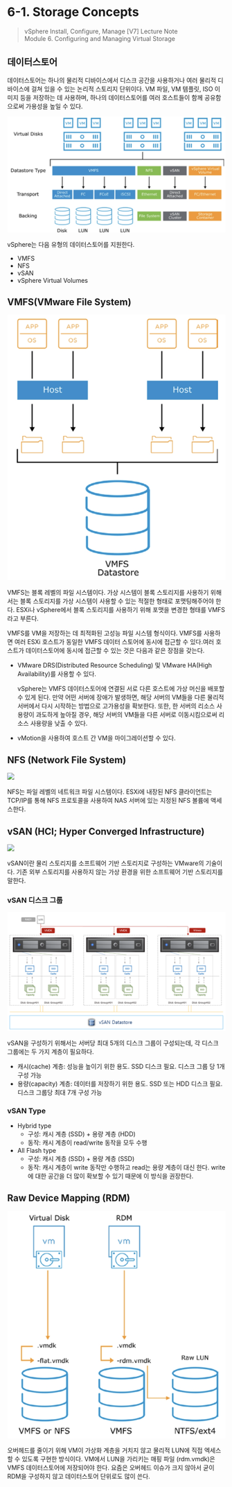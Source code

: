 # 6-1. Storage Concepts

> vSphere Install, Configure, Manage \[V7\] Lecture Note   
>  Module 6. Configuring and Managing Virtual Storage

## 데이터스토어

데이터스토어는 하나의 물리적 디바이스에서 디스크 공간을 사용하거나 여러 물리적 디바이스에 걸쳐 있을 수 있는 논리적 스토리지 단위이다. VM 파일, VM 템플릿, ISO 이미지 등을 저장하는 데 사용하며, 하나의 데이터스토어를 여러 호스트들이 함께 공유함으로써 가용성을 높일 수 있다.

![](images/2021-09-14-15-15-06.png)

vSphere는 다음 유형의 데이터스토어를 지원한다.

* VMFS
* NFS
* vSAN
* vSphere Virtual Volumes

## VMFS\(VMware File System\)

![](images/2021-09-14-15-17-37.png)

VMFS는 블록 레벨의 파일 시스템이다. 가상 시스템이 블록 스토리지를 사용하기 위해서는 블록 스토리지를 가상 시스템이 사용할 수 있는 적절한 형태로 포맷팅해주어야 한다. ESXi나 vSphere에서 블록 스토리지를 사용하기 위해 포맷을 변경한 형태를 VMFS라고 부른다.

VMFS를 VM을 저장하는 데 최적화된 고성능 파일 시스템 형식이다. VMFS를 사용하면 여러 ESXi 호스트가 동일한 VMFS 데이터 스토어에 동시에 접근할 수 있다.여러 호스트가 데이터스토어에 동시에 접근할 수 있는 것은 다음과 같은 장점을 갖는다.

- VMware DRS(Distributed Resource Scheduling) 및 VMware HA(High Availability)를 사용할 수 있다.   

    vSphere는 VMFS 데이터스토어에 연결된 서로 다른 호스트에 가상 머신을 배포할 수 있게 된다. 만약 어떤 서버에 장애가 발생하면, 해당 서버의 VM들을 다른 물리적 서버에서 다시 시작하는 방법으로 고가용성을 확보한다. 또한, 한 서버의 리소스 사용량이 과도하게 높아질 경우, 해당 서버의 VM들을 다른 서버로 이동시킴으로써 리소스 사용량을 낮출 수 있다.

- vMotion을 사용하여 호스트 간 VM을 마이그레이션할 수 있다.

## NFS (Network File System)

![](../../../.gitbook/assets/2021-09-14-15-20-48.png)

NFS는 파일 레벨의 네트워크 파일 시스템이다. ESXi에 내장된 NFS 클라이언트는 TCP/IP를 통해 NFS 프로토콜을 사용하여 NAS 서버에 있는 지정된 NFS 볼륨에 액세스한다.

## vSAN (HCI; Hyper Converged Infrastructure)

![](../../../.gitbook/assets/2021-09-14-15-22-35.png)

vSAN이란 물리 스토리지를 소프트웨어 기반 스토리지로 구성하는 VMware의 기술이다. 기존 외부 스토리지를 사용하지 않는 가상 환경을 위한 소프트웨어 기반 스토리지를 말한다.

### vSAN 디스크 그룹

![](images/2021-09-15-18-59-09.png)

vSAN을 구성하기 위해서는 서버당 최대 5개의 디스크 그룹이 구성되는데, 각 디스크 그룹에는 두 가지 계층이 필요하다.

- 캐시(cache) 계층: 성능을 높이기 위한 용도. SSD 디스크 필요. 디스크 그룹 당 1개 구성 가능
- 용량(capacity) 계층: 데이터를 저장하기 위한 용도. SSD 또는 HDD 디스크 필요. 디스크 그룹당 최대 7개 구성 가능

### vSAN Type
- Hybrid type
    - 구성: 캐시 계층 (SSD) + 용량 계층 (HDD)
    - 동작: 캐시 계층이 read/write 동작을 모두 수행   
- All Flash type
    - 구성: 캐시 계층 (SSD) + 용량 계층 (SSD)
    - 동작: 캐시 계층이 write 동작만 수행하고 read는 용량 계층이 대신 한다. write에 대한 공간을 더 많이 확보할 수 있기 때문에 이 방식을 권장한다.

## Raw Device Mapping (RDM)

![](images/2021-09-14-15-26-01.png)

오버헤드를 줄이기 위해 VM이 가상화 계층을 거치지 않고 물리적 LUN에 직접 엑세스할 수 있도록 구현한 방식이다. VM에서 LUN을 가리키는 매핑 파일 (rdm.vmdk)은 VMFS 데이터스토어에 저장되어야 한다. 요즘은 오버헤드 이슈가 크지 않아서 굳이 RDM을 구성하지 않고 데이터스토어 단위로도 많이 쓴다.
